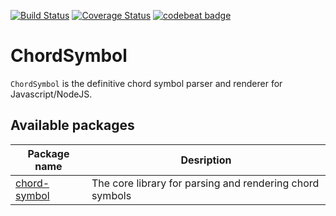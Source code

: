 [![Build Status](https://github.com/no-chris/chord-symbol/actions/workflows/build.yml/badge.svg)](https://github.com/no-chris/chord-symbol/actions/workflows/build.yml)
[![Coverage Status](https://coveralls.io/repos/github/no-chris/chord-symbol/badge.svg?branch=master)](https://coveralls.io/github/no-chris/chord-symbol?branch=master)
[![codebeat badge](https://codebeat.co/badges/00adfedf-2b24-4be2-aabc-8d34354c4ec3)](https://codebeat.co/projects/github-com-no-chris-chord-symbol-master)

# ChordSymbol

`ChordSymbol` is the definitive chord symbol parser and renderer for Javascript/NodeJS.

## Available packages

| Package name                                                                               | Desription                                               |
| ------------------------------------------------------------------------------------------ | -------------------------------------------------------- |
| [chord-symbol](https://github.com/no-chris/chord-symbol/tree/master/packages/chord-symbol) | The core library for parsing and rendering chord symbols |
